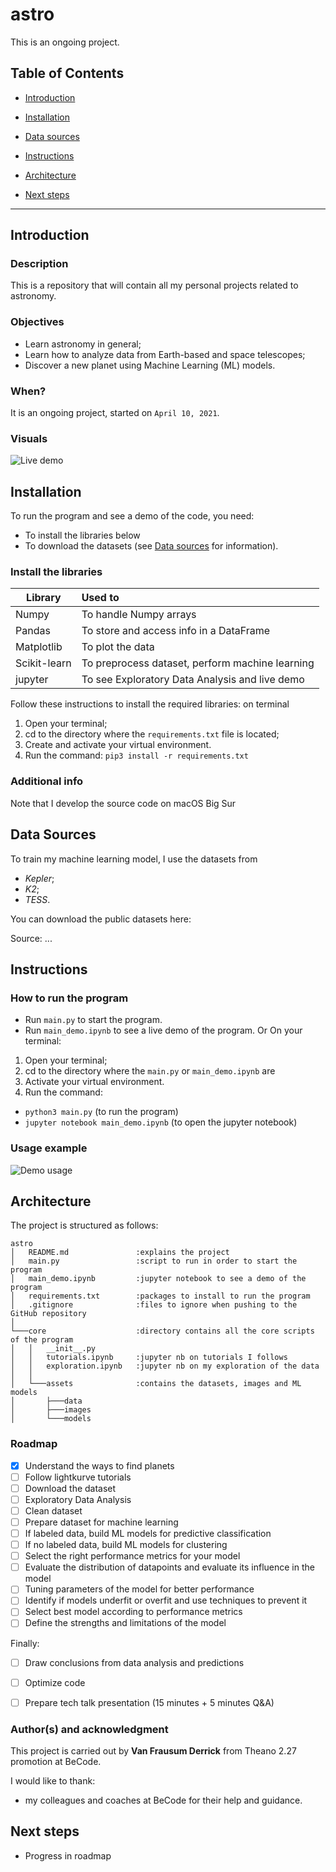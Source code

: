 # astro
This is an ongoing project.


## Table of Contents

- [Introduction](#introduction)

- [Installation](#installation)

- [Data sources](#data-sources)

- [Instructions](#instructions)

- [Architecture](#architecture)

- [Next steps](#next-steps)

---

## Introduction
### Description
This is a repository that will contain all my personal projects related to astronomy.

### Objectives
- Learn astronomy in general;
- Learn how to analyze data from Earth-based and space telescopes;
- Discover a new planet using Machine Learning (ML) models.

### When?
It is an ongoing project, started on `April 10, 2021`.

### Visuals
![Live demo](core/assets/images/live_demo.png)


## Installation
To run the program and see a demo of the code, you need:
- To install the libraries below
- To download the datasets (see [Data sources](#data-sources) for information).

### Install the libraries
| Library          | Used to                                        |
| ---------------- | :----------------------------------------------|
| Numpy            | To handle Numpy arrays                         |
| Pandas           | To store and access info in a DataFrame        |
| Matplotlib       | To plot the data                               |
| Scikit-learn     | To preprocess dataset, perform machine learning|
| jupyter          | To see Exploratory Data Analysis and live demo |


Follow these instructions to install the required libraries: on terminal
1. Open your terminal;
2. cd to the directory where the `requirements.txt` file is located;
3. Create and activate your virtual environment.
4. Run the command: 
```pip3 install -r requirements.txt```

### Additional info
Note that I develop the source code on macOS Big Sur

## Data Sources
To train my machine learning model, I use the datasets from
- *Kepler*;
- *K2*;
- *TESS*.

You can download the public datasets here: 

Source:
...

## Instructions
### How to run the program
- Run `main.py` to start the program.
- Run `main_demo.ipynb` to see a live demo of the program.
Or
On your terminal:
1. Open your terminal;
2. cd to the directory where the `main.py` or `main_demo.ipynb` are
3. Activate your virtual environment.
4. Run the command:
- `python3 main.py` (to run the program)
- `jupyter notebook main_demo.ipynb` (to open the jupyter notebook) 

### Usage example
![Demo usage](core/assets/images/demo_usage.png)



## Architecture
The project is structured as follows:

```
astro
│   README.md               :explains the project
│   main.py                 :script to run in order to start the program
│   main_demo.ipynb         :jupyter notebook to see a demo of the program
│   requirements.txt        :packages to install to run the program
│   .gitignore              :files to ignore when pushing to the GitHub repository
│
└───core                    :directory contains all the core scripts of the program
│   │   __init__.py
│   │   tutorials.ipynb     :jupyter nb on tutorials I follows
│   │   exploration.ipynb   :jupyter nb on my exploration of the data
│   │
│   └───assets              :contains the datasets, images and ML models
│       ├───data
│       ├───images
│       └───models
```

### Roadmap
- [x] Understand the ways to find planets
- [ ] Follow lightkurve tutorials
- [ ] Download the dataset
- [ ] Exploratory Data Analysis
- [ ] Clean dataset
- [ ] Prepare dataset for machine learning
- [ ] If labeled data, build ML models for predictive classification
- [ ] If no labeled data, build ML models for clustering
- [ ] Select the right performance metrics for your model
- [ ] Evaluate the distribution of datapoints and evaluate its influence in the model
- [ ] Tuning parameters of the model for better performance
- [ ] Identify if models underfit or overfit and use techniques to prevent it
- [ ] Select best model according to performance metrics
- [ ] Define the strengths and limitations of the model

Finally:
- [ ] Draw conclusions from data analysis and predictions
- [ ] Optimize code
- [ ] Prepare tech talk presentation (15 minutes + 5 minutes Q&A)


### Author(s) and acknowledgment
This project is carried out by **Van Frausum Derrick** 
from Theano 2.27 promotion at BeCode.

I would like to thank:
- my colleagues and coaches at BeCode for their help and guidance.


## Next steps
- Progress in roadmap
